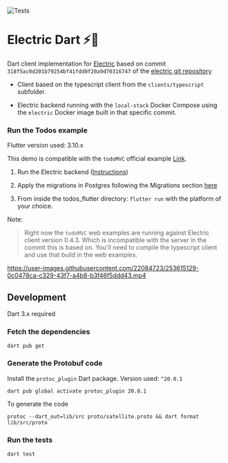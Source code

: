 ![Tests](https://github.com/SkillDevs/electric_dart/actions/workflows/tests.yml/badge.svg)

# Electric Dart ⚡🎯

Dart client implementation for [Electric](https://electric-sql.com/) based on commit `318f5ac0d201b79254bf41fdd0f20a9d70316747` of the [electric git repository](https://github.com/electric-sql/electric)

- Client based on the typescript client from the `clients/typescript` subfolder.

- Electric backend running with the `local-stack` Docker Compose using the `electric` Docker image built in that specific commit.

### Run the Todos example

Flutter version used: 3.10.x

This demo is compatible with the `todoMVC` official example [Link](https://github.com/electric-sql/examples).

1. Run the Electric backend ([Instructions](https://electric-sql.com/docs/overview/examples))

2. Apply the migrations in Postgres following the Migrations section [here](./todos_flutter/README.md)

3. From inside the todos_flutter directory: `flutter run` with the platform of your choice.

Note:

> Right now the `todoMVC` web examples are running against Electric client version 0.4.3. Which is incompatible with the server in the commit this is based on. You'll need to compile the typescript client and use that build in the web examples.

https://user-images.githubusercontent.com/22084723/253615129-0c0478ca-c329-43f7-a4b8-b3f46f5ddd43.mp4

## Development

Dart 3.x required

### Fetch the dependencies

`dart pub get`

### Generate the Protobuf code

Install the `protoc_plugin` Dart package. Version used: `^20.0.1`

`dart pub global activate protoc_plugin 20.0.1`

To generate the code

`protoc --dart_out=lib/src proto/satellite.proto && dart format lib/src/proto`

### Run the tests

`dart test`
